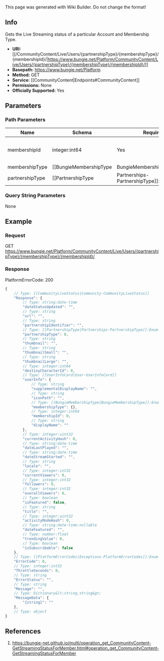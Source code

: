 <span class="wiki-builder">This page was generated with Wiki Builder. Do not change the format!</span>

## Info
Gets the Live Streaming status of a particular Account and Membership Type.

* **URI:** [[/CommunityContent/Live/Users/{partnershipType}/{membershipType}/{membershipId}/|https://www.bungie.net/Platform/CommunityContent/Live/Users/{partnershipType}/{membershipType}/{membershipId}/]]
* **Basepath:** https://www.bungie.net/Platform
* **Method:** GET
* **Service:** [[CommunityContent|Endpoints#CommunityContent]]
* **Permissions:** None
* **Officially Supported:** Yes

## Parameters
### Path Parameters
Name | Schema | Required | Description
---- | ------ | -------- | -----------
membershipId | integer:int64 | Yes | The membershipId related to that type.
membershipType | [[BungieMembershipType|BungieMembershipType]]:Enum | Yes | The type of account for which info will be extracted.
partnershipType | [[PartnershipType|Partnerships-PartnershipType]]:Enum | Yes | The type of partnership for which info will be extracted.

### Query String Parameters
None

## Example
### Request
GET https://www.bungie.net/Platform/CommunityContent/Live/Users/{partnershipType}/{membershipType}/{membershipId}/

### Response
PlatformErrorCode: 200
```javascript
{
    // Type: [[CommunityLiveStatus|Community-CommunityLiveStatus]]
    "Response": {
        // Type: string:date-time
        "dateStatusUpdated": "",
        // Type: string
        "url": "",
        // Type: string
        "partnershipIdentifier": "",
        // Type: [[PartnershipType|Partnerships-PartnershipType]]:Enum
        "partnershipType": 0,
        // Type: string
        "thumbnail": "",
        // Type: string
        "thumbnailSmall": "",
        // Type: string
        "thumbnailLarge": "",
        // Type: integer:int64
        "destinyCharacterId": 0,
        // Type: [[UserInfoCard|User-UserInfoCard]]
        "userInfo": {
            // Type: string
            "supplementalDisplayName": "",
            // Type: string
            "iconPath": "",
            // Type: [[BungieMembershipType|BungieMembershipType]]:Enum
            "membershipType": {},
            // Type: integer:int64
            "membershipId": 0,
            // Type: string
            "displayName": ""
        },
        // Type: integer:uint32
        "currentActivityHash": 0,
        // Type: string:date-time
        "dateLastPlayed": "",
        // Type: string:date-time
        "dateStreamStarted": "",
        // Type: string
        "locale": "",
        // Type: integer:int32
        "currentViewers": 0,
        // Type: integer:int32
        "followers": 0,
        // Type: integer:int32
        "overallViewers": 0,
        // Type: boolean
        "isFeatured": false,
        // Type: string
        "title": "",
        // Type: integer:uint32
        "activityModeHash": 0,
        // Type: string:date-time:nullable
        "dateFeatured": "",
        // Type: number:float
        "trendingValue": 0,
        // Type: boolean
        "isSubscribable": false
    },
    // Type: [[PlatformErrorCodes|Exceptions-PlatformErrorCodes]]:Enum
    "ErrorCode": 0,
    // Type: integer:int32
    "ThrottleSeconds": 0,
    // Type: string
    "ErrorStatus": "",
    // Type: string
    "Message": "",
    // Type: Dictionary&lt;string,string&gt;
    "MessageData": {
        "{string}": ""
    },
    // Type: object
}

```

## References
1. https://bungie-net.github.io/multi/operation_get_CommunityContent-GetStreamingStatusForMember.html#operation_get_CommunityContent-GetStreamingStatusForMember
